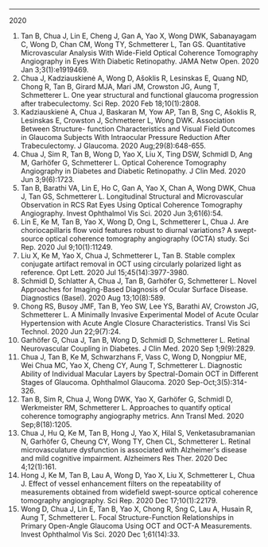 ---
2020
1.	Tan B, Chua J, Lin E, Cheng J, Gan A, Yao X, Wong DWK, Sabanayagam C, Wong D, Chan CM, Wong TY, Schmetterer L, Tan GS. Quantitative Microvascular Analysis With Wide-Field Optical Coherence Tomography Angiography in Eyes With Diabetic Retinopathy. JAMA Netw Open. 2020 Jan 3;3(1):e1919469. 
2.	Chua J, Kadziauskienė A, Wong D, Ašoklis R, Lesinskas E, Quang ND, Chong R, Tan B, Girard MJA, Mari JM, Crowston JG, Aung T, Schmetterer L. One year structural and functional glaucoma progression after trabeculectomy. Sci Rep. 2020 Feb 18;10(1):2808. 
3.	Kadziauskienė A, Chua J, Baskaran M, Yow AP, Tan B, Sng C, Ašoklis R, Lesinskas E, Crowston J, Schmetterer L, Wong DWK. Association Between Structure- function Characteristics and Visual Field Outcomes in Glaucoma Subjects With Intraocular Pressure Reduction After Trabeculectomy. J Glaucoma. 2020 Aug;29(8):648-655. 
4.	Chua J, Sim R, Tan B, Wong D, Yao X, Liu X, Ting DSW, Schmidl D, Ang M, Garhöfer G, Schmetterer L. Optical Coherence Tomography Angiography in Diabetes and Diabetic Retinopathy. J Clin Med. 2020 Jun 3;9(6):1723. 
5.	Tan B, Barathi VA, Lin E, Ho C, Gan A, Yao X, Chan A, Wong DWK, Chua J, Tan GS, Schmetterer L. Longitudinal Structural and Microvascular Observation in RCS Rat Eyes Using Optical Coherence Tomography Angiography. Invest Ophthalmol Vis Sci. 2020 Jun 3;61(6):54. 
6.	Lin E, Ke M, Tan B, Yao X, Wong D, Ong L, Schmetterer L, Chua J. Are choriocapillaris flow void features robust to diurnal variations? A swept-source optical coherence tomography angiography (OCTA) study. Sci Rep. 2020 Jul 9;10(1):11249. 
7.	Liu X, Ke M, Yao X, Chua J, Schmetterer L, Tan B. Stable complex conjugate artifact removal in OCT using circularly polarized light as reference. Opt Lett. 2020 Jul 15;45(14):3977-3980. 
8.	Schmidl D, Schlatter A, Chua J, Tan B, Garhöfer G, Schmetterer L. Novel Approaches for Imaging-Based Diagnosis of Ocular Surface Disease. Diagnostics (Basel). 2020 Aug 13;10(8):589. 
9.	Chong RS, Busoy JMF, Tan B, Yeo SW, Lee YS, Barathi AV, Crowston JG, Schmetterer L. A Minimally Invasive Experimental Model of Acute Ocular Hypertension with Acute Angle Closure Characteristics. Transl Vis Sci Technol. 2020 Jun 22;9(7):24. 
10.	Garhöfer G, Chua J, Tan B, Wong D, Schmidl D, Schmetterer L. Retinal Neurovascular Coupling in Diabetes. J Clin Med. 2020 Sep 1;9(9):2829. 
11.	Chua J, Tan B, Ke M, Schwarzhans F, Vass C, Wong D, Nongpiur ME, Wei Chua MC, Yao X, Cheng CY, Aung T, Schmetterer L. Diagnostic Ability of Individual Macular Layers by Spectral-Domain OCT in Different Stages of Glaucoma. Ophthalmol Glaucoma. 2020 Sep-Oct;3(5):314-326. 
12.	Tan B, Sim R, Chua J, Wong DWK, Yao X, Garhöfer G, Schmidl D, Werkmeister RM, Schmetterer L. Approaches to quantify optical coherence tomography angiography metrics. Ann Transl Med. 2020 Sep;8(18):1205. 
13.	Chua J, Hu Q, Ke M, Tan B, Hong J, Yao X, Hilal S, Venketasubramanian N, Garhöfer G, Cheung CY, Wong TY, Chen CL, Schmetterer L. Retinal microvasculature dysfunction is associated with Alzheimer's disease and mild cognitive impairment. Alzheimers Res Ther. 2020 Dec 4;12(1):161. 
14.	Hong J, Ke M, Tan B, Lau A, Wong D, Yao X, Liu X, Schmetterer L, Chua J. Effect of vessel enhancement filters on the repeatability of measurements obtained from widefield swept-source optical coherence tomography angiography. Sci Rep. 2020 Dec 17;10(1):22179. 
15.	Wong D, Chua J, Lin E, Tan B, Yao X, Chong R, Sng C, Lau A, Husain R, Aung T, Schmetterer L. Focal Structure-Function Relationships in Primary Open-Angle Glaucoma Using OCT and OCT-A Measurements. Invest Ophthalmol Vis Sci. 2020 Dec 1;61(14):33. 
